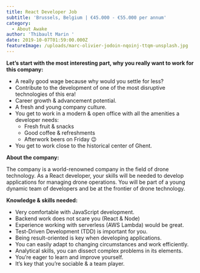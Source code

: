 ```yaml
---
title: React Developer Job
subtitle: 'Brussels, Belgium | €45.000 - €55.000 per annum'
category:
  - About Awake
author: 'Thibault Marin '
date: 2019-10-07T01:59:00.000Z
featureImage: /uploads/marc-olivier-jodoin-nqoinj-ttqm-unsplash.jpg
---
```

**Let’s start with the most interesting part, why you really want to work for this company:**

* A really good wage because why would you settle for less? 
* Contribute to the development of one of the most disruptive technologies of this era! 
* Career growth & advancement potential.
* A fresh and young company culture.
* You get to work in a modern & open office with all the amenities a developer needs:
  * Fresh fruit & snacks
  * Good coffee & refreshments
  * Afterwork beers on Friday 😉
* You get to work close to the historical center of Ghent. 

**About the company:** 

The company is a world-renowned company in the field of drone technology. As a React developer, your skills will be needed to develop applications for managing drone operations. You will be part of a young dynamic team of developers and be at the frontier of drone technology.

**Knowledge & skills needed:**

* Very comfortable with JavaScript development.
* Backend work does not scare you (React & Node) 
* Experience working with serverless (AWS Lambda) would be great.
* Test-Driven Development (TDD) is important for you. 
* Being result-oriented is key when developing applications.
* You can easily adapt to changing circumstances and work efficiently.
* Analytical skills, you can dissect complex problems in its elements.
* You’re eager to learn and improve yourself.
* It’s key that you’re sociable & a team player.
